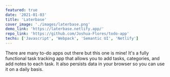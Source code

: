```yaml
---
featured: true
date: '2021-01-03'
title: 'Laterbase'
cover_image: './images/laterbase.png'
demo_link: 'https://laterbase.netlify.app/'
repo_link: 'https://github.com/Joshua-Flores/todo-app'
techs: ['Javascript', 'Webpack', 'Semantic UI', 'Netlify']
---
```


There are many to-do apps out there but this one is mine! It's a fully functional task tracking app that allows you to add tasks, categories, and add notes to each task. It also persists data in your browser so you can use it on a daily basis.
